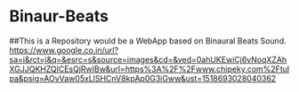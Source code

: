 # Binaur-Beats
##This is a Repository would be a WebApp based on Binaural Beats Sound.
https://www.google.co.in/url?sa=i&rct=j&q=&esrc=s&source=images&cd=&ved=0ahUKEwiCj6vNoqXZAhXGJJQKHZQlCEsQjRwIBw&url=https%3A%2F%2Fwww.chipeky.com%2Ftulpa&psig=AOvVaw05xLlSHCnV8kpAp0G3iGww&ust=1518693028040362

